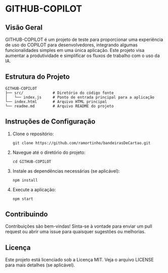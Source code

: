 # GITHUB-COPILOT

## Visão Geral
GITHUB-COPILOT é um projeto de teste para proporcionar uma experiência de uso do COPILOT para desenvolvedores, integrando algumas funcionalidades simples em uma única aplicação. Este projeto visa aumentar a produtividade e simplificar os fluxos de trabalho com o uso da IA.

## Estrutura do Projeto
```
GITHUB-COPILOT
├── src/             # Diretório do código fonte
│   └── index.js     # Ponto de entrada principal para a aplicação
└── index.html       # Arquivo HTML principal
└── readme.md        # Arquivo README do projeto
```

## Instruções de Configuração
1. Clone o repositório:
   ```
   git clone https://github.com/ramortinho/bandeirasDeCartao.git
   ```
2. Navegue até o diretório do projeto:
   ```
   cd GITHUB-COPILOT
   ```
3. Instale as dependências necessárias (se aplicável):
   ```
   npm install
   ```
4. Execute a aplicação:
   ```
   npm start
   ```

## Contribuindo
Contribuições são bem-vindas! Sinta-se à vontade para enviar um pull request ou abrir uma issue para quaisquer sugestões ou melhorias.

## Licença
Este projeto está licenciado sob a Licença MIT. Veja o arquivo LICENSE para mais detalhes (se aplicável).